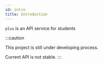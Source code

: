 ```yaml
---
id: intro
title: Introduction
---
```


`plus` is an API service for students

:::caution

This project is still under developing process.

Current API is not stable.
:::
